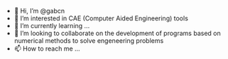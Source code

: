 - 👋 Hi, I’m @gabcn
- 👀 I’m interested in CAE (Computer Aided Engineering) tools 
- 🌱 I’m currently learning ...
- 💞️ I’m looking to collaborate on the development of programs based on numerical methods to solve engeneering problems
- 📫 How to reach me ...

<!---
gabcn/gabcn is a ✨ special ✨ repository because its `README.md` (this file) appears on your GitHub profile.
You can click the Preview link to take a look at your changes.
--->
